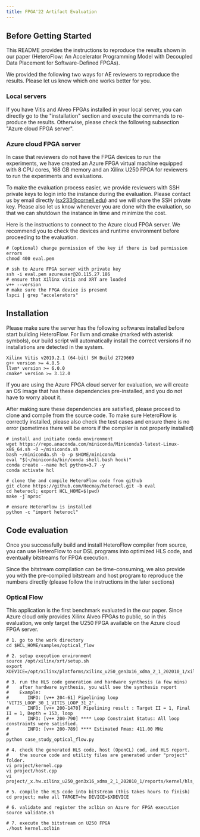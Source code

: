 ```yaml
---
title: FPGA'22 Artifact Evaluation
---
```


## Before Getting Started
This README provides the instructions to reproduce the results shown in our paper (HeteroFlow: An Accelerator Programming Model with Decoupled Data Placement for Software-Defined FPGAs).

We provided the following two ways for AE reviewers to reproduce the results. Please let us know which one works better for you.

### Local servers
If you have Vitis and Alveo FPGAs installed in your local server, you can directly go to the "installation" section and execute the commands to re-produce the results. Otherwise, please check the following subsection "Azure cloud FPGA server".

### Azure cloud FPGA server

In case that reviewers do not have the FPGA devices to run the experiments, we have created an Azure FPGA virtual machine equipped with 8 CPU cores, 168 GB memory and an Xilinx U250 FPGA for reviewers to run the experiments and evaluations.

To make the evaluation process easier, we provide reviewers with SSH private keys to login into the instance during the evaluation. Please contact us by email directly (sx233@cornell.edu) and we will share the SSH private key. Please also let us know whenever you are done with the evaluation, so that we can shutdown the instance in time and minimize the cost.

Here is the instructions to connect to the Azure cloud FPGA server. We recommend you to check the devices and runtime environment before proceeding to the evaluation.

```shell
# (optional) change permission of the key if there is bad permission errors
chmod 400 eval.pem

# ssh to Azure FPGA server with private key
ssh -i eval.pem azureuser@20.115.27.186
# ensure that Xilinx vitis and XRT are loaded
v++ --version
# make sure the FPGA device is present 
lspci | grep "accelerators"
```

## Installation
Please make sure the server has the following softwares installed before start building HeteroFlow. For llvm and cmake (marked with asterisk symbols), our build script will automatically install the correct versions if no installations are detected in the system. 

```shell
Xilinx Vitis v2019.2.1 (64-bit) SW Build 2729669
g++ version >= 4.8.5
llvm* version >= 6.0.0
cmake* version >= 3.12.0
```

If you are using the Azure FPGA cloud server for evaluation, we will create an OS image that has these dependencies pre-installed, and you do not have to worry about it. 

After making sure these dependencies are satisfied, please proceed to clone and compile from the source code. To make sure HeteroFlow is correctly installed, please also check the test cases and ensure there is no error (sometimes there will be errors if the compiler is not properly installed)

```shell
# install and initiate conda environment 
wget https://repo.anaconda.com/miniconda/Miniconda3-latest-Linux-x86_64.sh -O ~/miniconda.sh
bash ~/miniconda.sh -b -p $HOME/miniconda
eval "$(~/miniconda/bin/conda shell.bash hook)"
conda create --name hcl python=3.7 -y
conda activate hcl

# clone the and compile HeteroFlow code from github
git clone https://github.com/Hecmay/heterocl.git -b eval
cd heterocl; export HCL_HOME=$(pwd)
make -j`nproc`

# ensure HeteroFlow is installed
python -c "import heterocl"
```

## Code evaluation
Once you successfully build and install HeteroFlow compiler from source, you can use HeteroFlow to our DSL programs into optimized HLS code, and eventually bitstreams for FPGA execution. 

Since the bitstream compilation can be time-consuming, we also provide you with the pre-compiled bitstream and host program to reproduce the numbers directly (please follow the instructions in the later sections)
 
### Optical Flow
This application is the first benchmark evaluated in the our paper. Since Azure cloud only provides Xilinx Alveo FPGAs to public, so in this evaluation, we only target the U250 FPGA available on the Azure cloud FPGA server. 

```shell
# 1. go to the work directory
cd $HCL_HOME/samples/optical_flow

# 2. setup execution environment
source /opt/xilinx/xrt/setup.sh
export XDEVICE=/opt/xilinx/platforms/xilinx_u250_gen3x16_xdma_2_1_202010_1/xilinx_u250_gen3x16_xdma_2_1_202010_1.xpfm

# 3. run the HLS code generation and hardware synthesis (a few mins)
#    after hardware synthesis, you will see the synthesis report
#    Example:
#       INFO: [v++ 204-61] Pipelining loop 'VITIS_LOOP_30_1_VITIS_LOOP_31_2'.
#       INFO: [v++ 200-1470] Pipelining result : Target II = 1, Final II = 1, Depth = 153, loop
#       INFO: [v++ 200-790] **** Loop Constraint Status: All loop constraints were satisfied.
#       INFO: [v++ 200-789] **** Estimated Fmax: 411.00 MHz
#
python case_study_optical_flow.py

# 4. check the generated HLS code, host (OpenCL) cod, and HLS report.
#    the source code and utility files are generated under "project" folder.
vi project/kernel.cpp
vi project/host.cpp
vi project/_x.hw.xilinx_u250_gen3x16_xdma_2_1_202010_1/reports/kernel/hls_reports/test_csynth.rpt

# 5. compile the HLS code into bitstream (this takes hours to finish)
cd project; make all TARGET=hw DEVICE=$XDEVICE

# 6. validate and register the xclbin on Azure for FPGA execution
source validate.sh

# 7. execute the bitstream on U250 FPGA
./host kernel.xclbin
```
